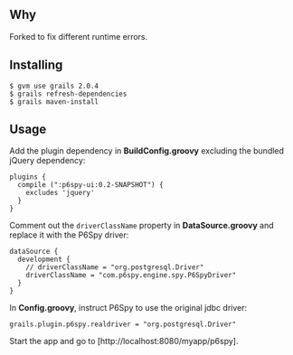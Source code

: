 ## Why

Forked to fix different runtime errors.

## Installing

    $ gvm use grails 2.0.4
    $ grails refresh-dependencies
    $ grails maven-install

## Usage

Add the plugin dependency in **BuildConfig.groovy** excluding the bundled jQuery
dependency:

    plugins {
      compile (":p6spy-ui:0.2-SNAPSHOT") {
        excludes 'jquery'
      }
    }

Comment out the `driverClassName` property in **DataSource.groovy** and replace
it with the P6Spy driver:

    dataSource {
      development {
        // driverClassName = "org.postgresql.Driver"
        driverClassName = "com.p6spy.engine.spy.P6SpyDriver"
      }
    }

In **Config.groovy**, instruct P6Spy to use the original jdbc driver:

    grails.plugin.p6spy.realdriver = "org.postgresql.Driver"

Start the app and go to [http://localhost:8080/myapp/p6spy].

